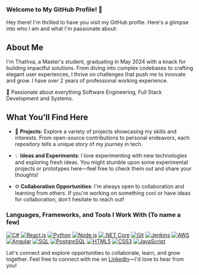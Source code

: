 ### Welcome to My GitHub Profile! 🌟

Hey there! I'm thrilled to have you visit my GitHub profile. Here's a glimpse into who I am and what I'm passionate about:

## About Me

I'm Thathva, a Master's student, graduating in May 2024 with a knack for building impactful solutions. From diving into complex codebases to crafting elegant user experiences, I thrive on challenges that push me to innovate and grow. I have over 2 years of professional working experience.

💖 Passionate about everything Software Engineering, Full Stack Development and Systems.

## What You'll Find Here

- 🚀 **Projects**: Explore a variety of projects showcasing my skills and interests. From open-source contributions to personal endeavors, each repository tells a unique story of my journey in tech.
  
- 💡 **Ideas and Experiments**: I love experimenting with new technologies and exploring fresh ideas. You might stumble upon some experimental projects or prototypes here—feel free to check them out and share your thoughts!
  
- 🌐 **Collaboration Opportunities**: I'm always open to collaboration and learning from others. If you're working on something cool or have ideas for collaboration, don't hesitate to reach out!

### Languages, Frameworks, and Tools I Work With (To name a few)

[![C#](https://img.shields.io/badge/-C%23-239120?style=flat-square&logo=c-sharp&logoColor=white)]()
[![React.js](https://img.shields.io/badge/-React.js-61DAFB?style=flat-square&logo=react&logoColor=white)]()
[![Python](https://img.shields.io/badge/-Python-3776AB?style=flat-square&logo=python&logoColor=white)]()
[![Node.js](https://img.shields.io/badge/-Node.js-339933?style=flat-square&logo=node.js&logoColor=white)]()
[![.NET Core](https://img.shields.io/badge/-.NET%20Core-512BD4?style=flat-square&logo=.net&logoColor=white)]()
[![Git](https://img.shields.io/badge/-Git-F05032?style=flat-square&logo=git&logoColor=white)]()
[![Jenkins](https://img.shields.io/badge/-Jenkins-D24939?style=flat-square&logo=jenkins&logoColor=white)]()
[![AWS](https://img.shields.io/badge/-Amazon%20AWS-232F3E?style=flat-square&logo=amazon-aws&logoColor=white)]()
[![Angular](https://img.shields.io/badge/-Angular-DD0031?style=flat-square&logo=angular&logoColor=white)]()
[![SQL](https://img.shields.io/badge/-SQL-4479A1?style=flat-square&logo=sql&logoColor=white)]()
[![PostgreSQL](https://img.shields.io/badge/-PostgreSQL-336791?style=flat-square&logo=postgresql&logoColor=white)]()
[![HTML5](https://img.shields.io/badge/-HTML5-E34F26?style=flat-square&logo=html5&logoColor=white)]()
[![CSS3](https://img.shields.io/badge/-CSS3-1572B6?style=flat-square&logo=css3&logoColor=white)]()
[![JavaScript](https://img.shields.io/badge/-JavaScript-F7DF1E?style=flat-square&logo=javascript&logoColor=black)]()

Let's connect and explore opportunities to collaborate, learn, and grow together. Feel free to connect with me on [LinkedIn](https://www.linkedin.com/in/thathva-reddy/)—I'd love to hear from you!
